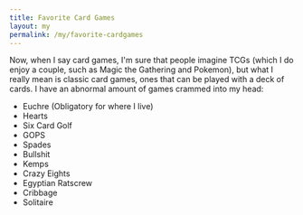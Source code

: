 ```yaml
---
title: Favorite Card Games
layout: my
permalink: /my/favorite-cardgames
---
```

Now, when I say card games, I'm sure that people imagine TCGs (which I do enjoy a couple, such as Magic the Gathering and Pokemon), but what I really mean is classic card games, ones that can be played with a deck of cards. I have an abnormal amount of games crammed into my head: 
- Euchre (Obligatory for where I live)
- Hearts
- Six Card Golf
- GOPS
- Spades
- Bullshit
- Kemps
- Crazy Eights
- Egyptian Ratscrew
- Cribbage
- Solitaire

